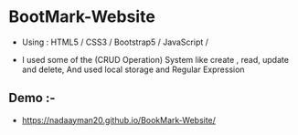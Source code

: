 # BootMark-Website

* Using : HTML5 / CSS3 / Bootstrap5 / JavaScript /

* I used some of the (CRUD Operation) System  like create , read, update and delete, And used local storage and Regular Expression

## Demo :-

* https://nadaayman20.github.io/BookMark-Website/
